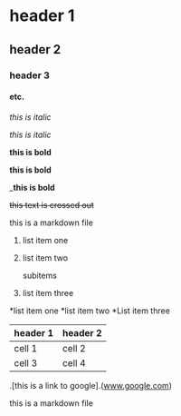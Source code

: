 # header 1

## header 2

### header 3

#### etc. 

*this is italic*

_this is italic_

__this is bold__

**this is bold**

___**this is bold**__

~~this text is crossed out~~

this is a markdown file
1. list item one
2. list item two
  
      subitems

3. list item three

*list item one
*list item two
*List item three

header 1 | header 2
---------| --------
cell 1 | cell 2
cell 3 | cell 4

.[this is a link to google].(www.google.com)


this is a markdown file
